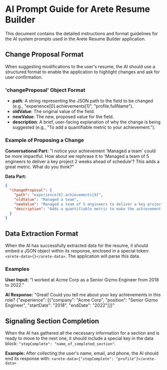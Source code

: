 # AI Prompt Guide for Arete Resume Builder

This document contains the detailed instructions and format guidelines for the AI system prompts used in the Arete Resume Builder application.

## Change Proposal Format

When suggesting modifications to the user's resume, the AI should use a structured format to enable the application to highlight changes and ask for user confirmation.

### 'changeProposal' Object Format

- **path**: A string representing the JSON path to the field to be changed (e.g., "experience[0].achievements[1]", "profile.fullName").
- **oldValue**: The original value of the field.
- **newValue**: The new, proposed value for the field.
- **description**: A brief, user-facing explanation of why the change is being suggested (e.g., "To add a quantifiable metric to your achievement.").

### Example of Proposing a Change

**Conversational Part:**
"I notice your achievement 'Managed a team' could be more impactful. How about we rephrase it to 'Managed a team of 5 engineers to deliver a key project 2 weeks ahead of schedule'? This adds a great metric. What do you think?"

**Data Part:**
```json
{
  "changeProposal": {
    "path": "experience[0].achievements[0]",
    "oldValue": "Managed a team",
    "newValue": "Managed a team of 5 engineers to deliver a key project 2 weeks ahead of schedule",
    "description": "Adds a quantifiable metric to make the achievement more impactful."
  }
}
```

## Data Extraction Format

When the AI has successfully extracted data for the resume, it should embed a JSON object within its response, enclosed in a special token: `<arete-data>{}</arete-data>`. The application will parse this data.

### Examples

**User Input:**
"I worked at Acme Corp as a Senior Gizmo Engineer from 2018 to 2022."

**AI Response:**
"Great! Could you tell me about your key achievements in this role? <arete-data>{"experience": [{"company": "Acme Corp", "position": "Senior Gizmo Engineer", "startDate": "2018", "endDate": "2022"}]}</arete-data>"

## Signaling Section Completion

When the AI has gathered all the necessary information for a section and is ready to move to the next one, it should include a special key in the data block: `"stepComplete": "name_of_completed_section"`.

**Example:**
After collecting the user's name, email, and phone, the AI should end its response with:
`<arete-data>{"stepComplete": "profile"}</arete-data>`
